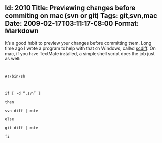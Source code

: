 Id: 2010
Title: Previewing changes before commiting on mac (svn or git)
Tags: git,svn,mac
Date: 2009-02-17T03:11:17-08:00
Format: Markdown
--------------
It’s a good habit to preview your changes before committing them. Long
time ago I wrote a program to help with that on Windows, called
[scdiff](/software/scdiff/). On mac, if you have TextMate installed, a
simple shell script does the job just as well:

<code>\
\#!/bin/sh

if [ -d “.svn” ]\
then\
 svn diff | mate\
else\
 git diff | mate\
fi\
</code>
